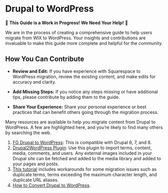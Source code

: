 # Drupal to WordPress

🚧 **This Guide is a Work in Progress! We Need Your Help!** 🚧

We are in the process of creating a comprehensive guide to help users migrate from WIX to WordPress. Your insights and contributions are invaluable to make this guide more complete and helpful for the community.

## How You Can Contribute

- **Review and Edit:** If you have experience with Squarespace to WordPress migration, review the existing content, and make edits for accuracy and clarity.

- **Add Missing Steps:** If you notice any steps missing or have additional tips, please contribute by adding them to the guide.

- **Share Your Experience:** Share your personal experience or best practices that can benefit others going through the migration process.

Many resources are available to help you migrate content from Drupal to WordPress. A few are highlighted here, and you’re likely to find many others by searching the web.

1. [FG Drupal to WordPress](https://wordpress.org/plugins/fg-drupal-to-wp/): This is compatible with Drupal 6, 7, and 8.
2. [Drupal2WordPress Plugin](https://github.com/jpSimkins/Drupal2WordPress-Plugin): Use this plugin to import terms, content, media, comments, and users. Any external images included in your Drupal site can be fetched and added to the media library and added to your pages and posts.
3. [This tutorial](http://anothercoffee.net/drupal-to-wordpress-migration-explained/) includes workarounds for some migration issues such as duplicate terms, terms exceeding the maximum character length, and duplicate URL aliases.
4. [How to Convert Drupal to WordPress](http://blondish.net/how-to-convert-drupal-to-wordpress/).
